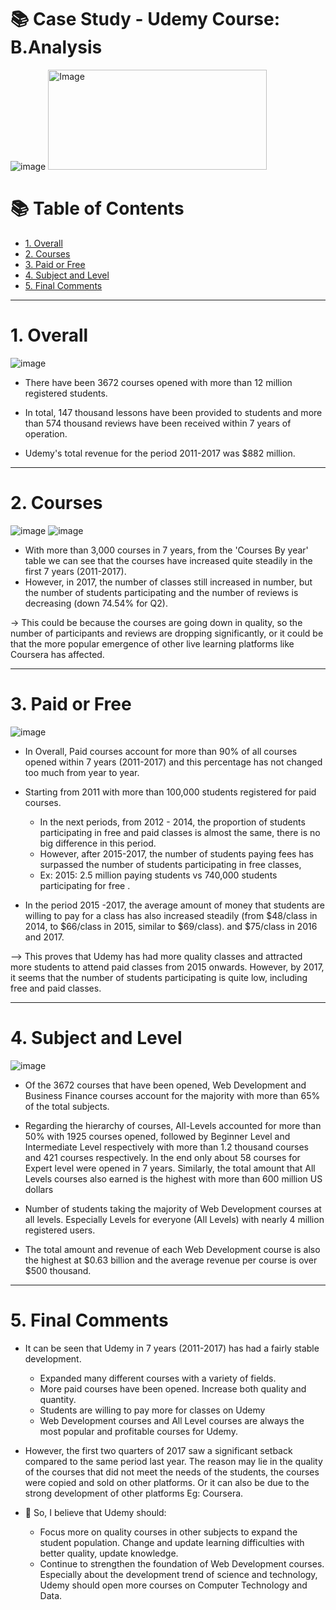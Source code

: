 # 📚 Case Study - Udemy Course: B.Analysis

![image](https://user-images.githubusercontent.com/101379141/201034913-14b91204-a5d5-4888-beb9-97ee644ce43c.png)            <img src="https://user-images.githubusercontent.com/101379141/201035143-6f1af4fe-4169-4074-8287-6790d88803db.png" alt="Image" width="350" height="160">



# :books: Table of Contents <!-- omit in toc -->

- [1. Overall](#1-overall)
- [2. Courses](#2-courses)
- [3. Paid or Free](#3-paid-or-free)
- [4. Subject and Level](#4-subject-and-level)
- [5. Final Comments](#5-final-comments)

---

# 1. Overall 

![image](https://user-images.githubusercontent.com/101379141/201285526-bb0ab34e-f002-4b4a-a2f4-a13cf430a4e9.png)

- There have been 3672 courses opened with more than 12 million registered students.

- In total, 147 thousand lessons have been provided to students and more than 574 thousand reviews have been received within 7 years of operation.

- Udemy's total revenue for the period 2011-2017 was $882 million.

---

# 2. Courses

![image](https://user-images.githubusercontent.com/101379141/201286251-57ad3183-33ad-4676-8ce1-070345e10592.png) ![image](https://user-images.githubusercontent.com/101379141/201286290-dde04c70-dfbc-452d-8cdf-b3bfb087aba6.png)



- With more than 3,000 courses in 7 years, from the 'Courses By year' table we can see that the courses have increased quite steadily in the first 7 years (2011-2017). 
- However, in 2017, the number of classes still increased in number, but the number of students participating and the number of reviews is decreasing (down 74.54% for Q2). 

-> This could be because the courses are going down in quality, so the number of participants and reviews are dropping significantly, or it could be that the more popular emergence of other live learning platforms like Coursera has affected.

---

# 3. Paid or Free

![image](https://user-images.githubusercontent.com/101379141/201287025-5cf3fad0-5b69-4f30-a05b-03d14aae8eea.png)

- In Overall, Paid courses account for more than 90% of all courses opened within 7 years (2011-2017) and this percentage has not changed too much from year to year.

- Starting from 2011 with more than 100,000 students registered for paid courses. 
  - In the next periods, from 2012 - 2014, the proportion of students participating in free and paid classes is almost the same, there is no big difference in this period. 
  - However, after 2015-2017, the number of students paying fees has surpassed the number of students participating in free classes, 
  - Ex: 2015: 2.5 million paying students vs 740,000 students participating for free .

- In the period 2015 -2017, the average amount of money that students are willing to pay for a class has also increased steadily (from $48/class in 2014, to $66/class in 2015, similar to $69/class). and $75/class in 2016 and 2017.

--> This proves that Udemy has had more quality classes and attracted more students to attend paid classes from 2015 onwards. However, by 2017, it seems that the number of students participating is quite low, including free and paid classes.

--- 
# 4. Subject and Level

![image](https://user-images.githubusercontent.com/101379141/201287623-49054b39-61ac-45e0-9f4e-99918e802b5c.png)

- Of the 3672 courses that have been opened, Web Development and Business Finance courses account for the majority with more than 65% of the total subjects.

- Regarding the hierarchy of courses, All-Levels accounted for more than 50% with 1925 courses opened, followed by Beginner Level and Intermediate Level respectively with more than 1.2 thousand courses and 421 courses respectively. In the end only about 58 courses for Expert level were opened in 7 years. Similarly, the total amount that All Levels courses also earned is the highest with more than 600 million US dollars

- Number of students taking the majority of Web Development courses at all levels. Especially Levels for everyone (All Levels) with nearly 4 million registered users.

- The total amount and revenue of each Web Development course is also the highest at $0.63 billion and the average revenue per course is over $500 thousand.

---
# 5. Final Comments

- It can be seen that Udemy in 7 years (2011-2017) has had a fairly stable development.
  - Expanded many different courses with a variety of fields.
  - More paid courses have been opened. Increase both quality and quantity.
  - Students are willing to pay more for classes on Udemy
  - Web Development courses and All Level courses are always the most popular and profitable courses for Udemy.

- However, the first two quarters of 2017 saw a significant setback compared to the same period last year. The reason may lie in the quality of the courses that did not meet the needs of the students, the courses were copied and sold on other platforms. Or it can also be due to the strong development of other platforms Eg: Coursera.

- 🚩 So, I believe that Udemy should:
  - Focus more on quality courses in other subjects to expand the student population. Change and update learning difficulties with better quality, update knowledge.
  - Continue to strengthen the foundation of Web Development courses. Especially about the development trend of science and technology, Udemy should open more courses on Computer Technology and Data.
